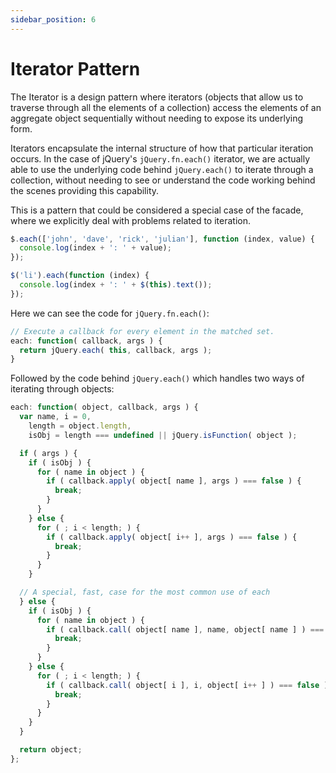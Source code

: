```yaml
---
sidebar_position: 6
---
```


# Iterator Pattern

The Iterator is a design pattern where iterators (objects that allow us to traverse through all the elements of a collection) access the elements of an aggregate object sequentially without needing to expose its underlying form.

Iterators encapsulate the internal structure of how that particular iteration occurs. In the case of jQuery's `jQuery.fn.each()` iterator, we are actually able to use the underlying code behind `jQuery.each()` to iterate through a collection, without needing to see or understand the code working behind the scenes providing this capability.

This is a pattern that could be considered a special case of the facade, where we explicitly deal with problems related to iteration.

```js
$.each(['john', 'dave', 'rick', 'julian'], function (index, value) {
  console.log(index + ': ' + value);
});

$('li').each(function (index) {
  console.log(index + ': ' + $(this).text());
});
```

Here we can see the code for `jQuery.fn.each()`:

```js
// Execute a callback for every element in the matched set.
each: function( callback, args ) {
  return jQuery.each( this, callback, args );
}
```

Followed by the code behind `jQuery.each()` which handles two ways of iterating through objects:

```js
each: function( object, callback, args ) {
  var name, i = 0,
    length = object.length,
    isObj = length === undefined || jQuery.isFunction( object );

  if ( args ) {
    if ( isObj ) {
      for ( name in object ) {
        if ( callback.apply( object[ name ], args ) === false ) {
          break;
        }
      }
    } else {
      for ( ; i < length; ) {
        if ( callback.apply( object[ i++ ], args ) === false ) {
          break;
        }
      }
    }

  // A special, fast, case for the most common use of each
  } else {
    if ( isObj ) {
      for ( name in object ) {
        if ( callback.call( object[ name ], name, object[ name ] ) === false ) {
          break;
        }
      }
    } else {
      for ( ; i < length; ) {
        if ( callback.call( object[ i ], i, object[ i++ ] ) === false ) {
          break;
        }
      }
    }
  }

  return object;
};
```
